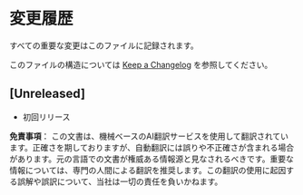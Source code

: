 # 変更履歴

すべての重要な変更はこのファイルに記録されます。

このファイルの構造については [Keep a Changelog](http://keepachangelog.com/) を参照してください。

## [Unreleased]

- 初回リリース

**免責事項**：
この文書は、機械ベースのAI翻訳サービスを使用して翻訳されています。正確さを期しておりますが、自動翻訳には誤りや不正確さが含まれる場合があります。元の言語での文書が権威ある情報源と見なされるべきです。重要な情報については、専門の人間による翻訳を推奨します。この翻訳の使用に起因する誤解や誤訳について、当社は一切の責任を負いかねます。